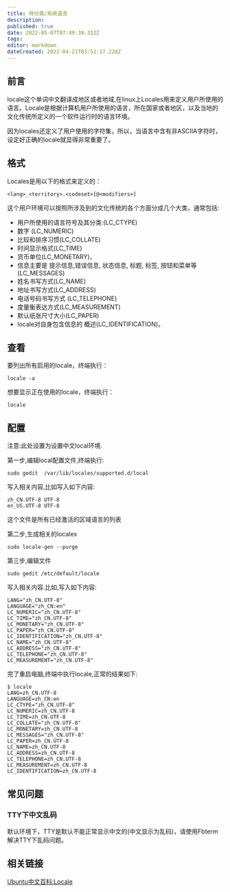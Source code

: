 ```yaml
---
title: 待分类/系统语言
description: 
published: true
date: 2022-05-07T07:49:39.312Z
tags: 
editor: markdown
dateCreated: 2022-04-21T03:52:17.228Z
---
```


## 前言

locale这个单词中文翻译成地区或者地域,在linux上Locales用来定义用户所使用的语言。Locale是根据计算机用户所使用的语言，所在国家或者地区，以及当地的文化传统所定义的一个软件运行时的语言环境。

因为locales还定义了用户使用的字符集，所以，当语言中含有非ASCIIA字符时，设定好正确的locale就显得非常重要了。

## 格式

Locales是用以下的格式来定义的：

    <lang>_<territory>.<codeset>[@<modifiers>]

这个用户环境可以按照所涉及到的文化传统的各个方面分成几个大类，通常包括:

- 用户所使用的语言符号及其分类:(LC_CTYPE)
- 数字 (LC_NUMERIC)
- 比较和排序习惯(LC_COLLATE)
- 时间显示格式(LC_TIME)
- 货币单位(LC_MONETARY)，
- 信息主要是 提示信息,错误信息, 状态信息, 标题, 标签, 按钮和菜单等(LC_MESSAGES)
- 姓名书写方式(LC_NAME)
- 地址书写方式(LC_ADDRESS)
- 电话号码书写方式 (LC_TELEPHONE)
- 度量衡表达方式(LC_MEASUREMENT)
- 默认纸张尺寸大小(LC_PAPER)
- locale对自身包含信息的 概述(LC_IDENTIFICATION)。

## 查看

要列出所有启用的locale，终端执行：

    locale -a

想要显示正在使用的locale，终端执行：

    locale

## 配置

注意:此处设置为设置中文local环境.

第一步,编辑local配置文件,终端执行:

    sudo gedit  /var/lib/locales/supported.d/local

写入相关内容,比如写入如下内容:

    zh_CN.UTF-8 UTF-8
    en_US.UTF-8 UTF-8

这个文件是所有已经激活的区域语言的列表

第二步,生成相关的locales

    sudo locale-gen --purge

第三步,编辑文件

    sudo gedit /etc/default/locale

写入相关内容.比如,写入如下内容:

    LANG="zh_CN.UTF-8"
    LANGUAGE="zh_CN:en"
    LC_NUMERIC="zh_CN.UTF-8"
    LC_TIME="zh_CN.UTF-8"
    LC_MONETARY="zh_CN.UTF-8"
    LC_PAPER="zh_CN.UTF-8"
    LC_IDENTIFICATION="zh_CN.UTF-8"
    LC_NAME="zh_CN.UTF-8"
    LC_ADDRESS="zh_CN.UTF-8"
    LC_TELEPHONE="zh_CN.UTF-8"
    LC_MEASUREMENT="zh_CN.UTF-8"

完了重启电脑,终端中执行locale,正常的结果如下:

    $ locale
    LANG=zh_CN.UTF-8
    LANGUAGE=zh_CN:en
    LC_CTYPE="zh_CN.UTF-8"
    LC_NUMERIC=zh_CN.UTF-8
    LC_TIME=zh_CN.UTF-8
    LC_COLLATE="zh_CN.UTF-8"
    LC_MONETARY=zh_CN.UTF-8
    LC_MESSAGES="zh_CN.UTF-8"
    LC_PAPER=zh_CN.UTF-8
    LC_NAME=zh_CN.UTF-8
    LC_ADDRESS=zh_CN.UTF-8
    LC_TELEPHONE=zh_CN.UTF-8
    LC_MEASUREMENT=zh_CN.UTF-8
    LC_IDENTIFICATION=zh_CN.UTF-8

## 常见问题

### TTY下中文乱码

默认环境下，TTY是默认不能正常显示中文的(中文显示为乱码)，请使用Fbterm解决TTY下乱码问题。

## 相关链接

[Ubuntu中文百科:Locale](http://wiki.ubuntu.org.cn/Locale)
